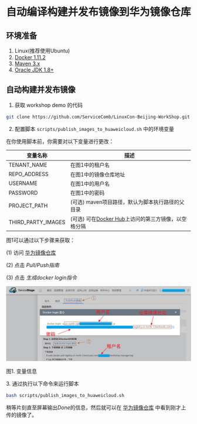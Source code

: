 # 自动编译构建并发布镜像到华为镜像仓库

## 环境准备
1. Linux(推荐使用Ubuntu)
2. [Docker 1.11.2][docker_install_guide]
3. [Maven 3.x][maven]
4. [Oracle JDK 1.8+][jdk]

## 自动构建并发布镜像
1. 获取 workshop demo 的代码
  ```bash
  git clone https://github.com/ServiceComb/LinuxCon-Beijing-WorkShop.git
  ```
2. 配置脚本 `scripts/publish_images_to_huaweicloud.sh` 中的环境变量  

在你使用脚本前，你需要对以下变量进行更改：

| 变量名称            | 描述               |
| --------------- | ---------------- |
| TENANT\_NAME    | 在图1中的租户名         |
| REPO\_ADDRESS   | 在图1中的镜像仓库地址      |
| USERNAME      | 在图1中的用户名         |
| PASSWORD        | 在图1中的密码          |
| PROJECT\_PATH    | (可选) maven项目路径，默认为脚本执行路径的父目录 |
| THIRD\_PARTY\_IMAGES | (可选) 可在[Docker Hub][docker_hub]上访问的第三方镜像，以空格分隔 |

图1可以通过以下步骤来获取：

(1) 访问 [华为镜像仓库][image_warehouse] 

(2) 点击 *Pull/Push指南*

(3) 点击 *生成docker login指令*

![图1. 变量信息][variables_information]  

图1. 变量信息

[variables_information]: images/variables_information_cn.png
3. 通过执行以下命令来运行脚本
  ```bash
  bash scripts/publish_images_to_huaweicloud.sh
  ```
  稍等片刻直至屏幕输出*Done*的信息，然后就可以在 [华为镜像仓库][image_warehouse] 中看到刚才上传的镜像了。

[docker_install_guide]: how-to-install-docker_cn.md
[maven]: https://maven.apache.org/install.html
[jdk]: http://www.oracle.com/technetwork/java/javase/downloads/jdk8-downloads-2133151.html
[image_warehouse]: https://servicestage.hwclouds.com/servicestage/#/stage/softRepository/mirrorCenter/myMirrorPack
[docker_hub]: https://hub.docker.com
